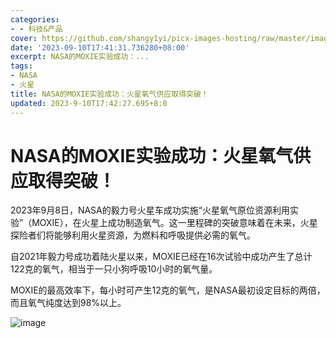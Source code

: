 ```yaml
---
categories:
- - 科技&产品
cover: https://github.com/shangy1yi/picx-images-hosting/raw/master/image.4obl8lfqbeo0.png
date: '2023-09-10T17:41:31.736280+08:00'
excerpt: NASA的MOXIE实验成功：...
tags:
- NASA
- 火星
title: NASA的MOXIE实验成功：火星氧气供应取得突破！
updated: 2023-9-10T17:42:27.695+8:0
---
```

# NASA的MOXIE实验成功：火星氧气供应取得突破！

2023年9月8日，NASA的毅力号火星车成功实施“火星氧气原位资源利用实验”（MOXIE），在火星上成功制造氧气。这一里程碑的突破意味着在未来，火星探险者们将能够利用火星资源，为燃料和呼吸提供必需的氧气。

自2021年毅力号成功着陆火星以来，MOXIE已经在16次试验中成功产生了总计122克的氧气，相当于一只小狗呼吸10小时的氧气量。

MOXIE的最高效率下，每小时可产生12克的氧气，是NASA最初设定目标的两倍，而且氧气纯度达到98%以上。


<img src="https://github.com/shangy1yi/picx-images-hosting/raw/master/image.4obl8lfqbeo0.png" alt="image" />
